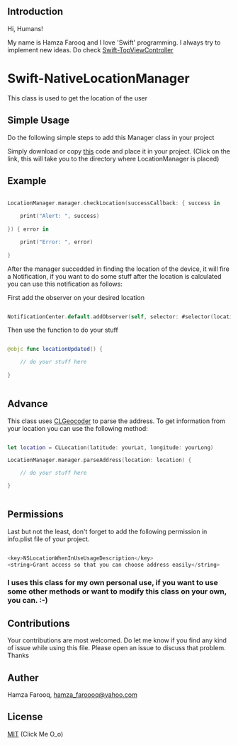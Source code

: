 ## Introduction

Hi, Humans!

My name is Hamza Farooq and I love 'Swift' programming. I always try to implement new ideas. Do check [Swift-TopViewController](https://github.com/hamza-faroooq/Swift-TopViewController)

# Swift-NativeLocationManager
This class is used to get the location of the user

## Simple Usage

Do the following simple steps to add this Manager class in your project

Simply download or copy [this](https://github.com/hamza-faroooq/Swift-NativeLocationManager/blob/main/LocationManager.swift) code and place it in your project. (Click on the link, this will take you to the directory where LocationManager is placed)

## Example

```swift

LocationManager.manager.checkLocation(successCallback: { success in

    print("Alert: ", success)
    
}) { error in

    print("Error: ", error)
            
}

```

After the manager succedded in finding the location of the device, it will fire a Notification, if you want to do some stuff after the location is calculated you can use this notification as follows:

First add the observer on your desired location

```swift

NotificationCenter.default.addObserver(self, selector: #selector(locationUpdated), name: NSNotification.Name(rawValue: "locationUpdated"), object: nil)

```

Then use the function to do your stuff

```swift

@objc func locationUpdated() {

    // do your stuff here
        
}
    
```

## Advance

This class uses [CLGeocoder](https://developer.apple.com/documentation/corelocation/clgeocoder) to parse the address. To get information from your location you can use the following method:

```swift

let location = CLLocation(latitude: yourLat, longitude: yourLong)

LocationManager.manager.parseAddress(location: location) {

    // do your stuff here

}
        
```

## Permissions

Last but not the least, don't forget to add the following permission in info.plist file of your project.

```swift

<key>NSLocationWhenInUseUsageDescription</key>
<string>Grant access so that you can choose address easily</string>

```
        
### I uses this class for my own personal use, if you want to use some other methods or want to modify this class on your own, you can. :-)

## Contributions

Your contributions are most welcomed. Do let me know if you find any kind of issue while using this file. Please open an issue to discuss that problem. Thanks

## Auther

Hamza Farooq, hamza_faroooq@yahoo.com

## License

[MIT](https://github.com/hamza-faroooq/Swift-NativeLocationManager/blob/main/LICENSE) (Click Me O_o)
